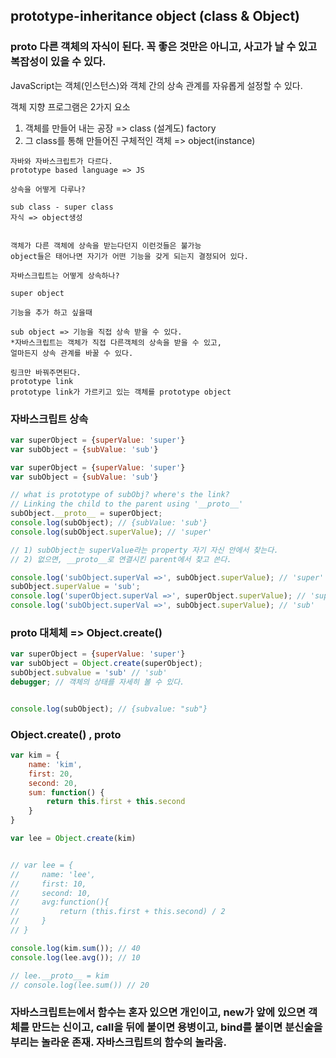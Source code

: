 ## prototype-inheritance object (class & Object)

###  __proto__ 다른 객체의 자식이 된다. 꼭 좋은 것만은 아니고, 사고가 날 수 있고 복잡성이 있을 수 있다.



JavaScript는 객체(인스턴스)와 객체 간의 상속 관계를 자유롭게 설정할 수 있다.


객체 지향 프로그램은  2가지 요소
1. 객체를 만들어 내는 공장 => class (설계도) factory
2. 그 class를 통해 만들어진 구체적인 객체 => object(instance)

```
자바와 자바스크립트가 다르다.
prototype based language => JS

상속을 어떻게 다루나?

sub class - super class
자식 => object생성


객체가 다른 객체에 상속을 받는다던지 이런것들은 불가능
object들은 태어나면 자기가 어떤 기능을 갖게 되는지 결정되어 있다.

자바스크립트는 어떻게 상속하나?

super object

기능을 추가 하고 싶을때

sub object => 기능을 직접 상속 받을 수 있다. 
*자바스크립트는 객체가 직접 다른객체의 상속을 받을 수 있고,
얼마든지 상속 관계를 바꿀 수 있다.

링크만 바꿔주면된다.
prototype link
prototype link가 가르키고 있는 객체를 prototype object
```


 ### 자바스크립트 상속

 ```js
var superObject = {superValue: 'super'}
var subObject = {subValue: 'sub'}
 ```

  ```js
var superObject = {superValue: 'super'}
var subObject = {subValue: 'sub'}

// what is prototype of subObj? where's the link?
// Linking the child to the parent using '__proto__'
subObject.__proto__ = superObject;
console.log(subObject); // {subValue: 'sub'}
console.log(subObject.superValue); // 'super'

// 1) subObject는 superValue라는 property 자기 자신 안에서 찾는다.
// 2) 없으면, __proto__로 연결시킨 parent에서 찾고 쓴다.

console.log('subObject.superVal =>', subObject.superValue); // 'super'
subObject.superValue = 'sub';
console.log('superObject.superVal =>', superObject.superValue); // 'super'
console.log('subObject.superVal =>', subObject.superValue); // 'sub'

 ```

### __proto__ 대체체 => Object.create()



```js
var superObject = {superValue: 'super'}
var subObject = Object.create(superObject);
subObject.subvalue = 'sub' // 'sub'
debugger; // 객체의 상태를 자세히 볼 수 있다.


console.log(subObject); // {subvalue: "sub"}
```



### Object.create() , __proto__


```js
var kim = {
    name: 'kim', 
    first: 20, 
    second: 20,
    sum: function() {
        return this.first + this.second
    }
}

var lee = Object.create(kim)


// var lee = {
//     name: 'lee',
//     first: 10,
//     second: 10,
//     avg:function(){
//         return (this.first + this.second) / 2
//     }
// }

console.log(kim.sum()); // 40
console.log(lee.avg()); // 10

// lee.__proto__ = kim
// console.log(lee.sum()) // 20

```

### 자바스크립트는에서 함수는 혼자 있으면 개인이고, new가 앞에 있으면 객체를 만드는 신이고, call을 뒤에 붙이면 용병이고, bind를 붙이면 분신술을 부리는 놀라운 존재. 자바스크립트의 함수의 놀라움.

